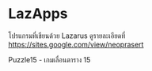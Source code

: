 # LazApps

โปรแกรมที่เขียนด้วย Lazarus   ดูรายละเอียดที่ https://sites.google.com/view/neoprasert

Puzzle15 - เกมเลื่อนตาราง 15
